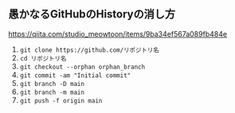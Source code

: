 ## 愚かなるGitHubのHistoryの消し方
https://qiita.com/studio_meowtoon/items/9ba34ef567a089fb484e  
1. `git clone https://github.com/リポジトリ名`
2. `cd リポジトリ名`
3. `git checkout --orphan orphan_branch`
4. `git commit -am "Initial commit"`
5. `git branch -D main`
6. `git branch -m main`
7. `git push -f origin main`
